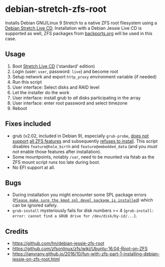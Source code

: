# debian-stretch-zfs-root
Installs Debian GNU/Linux 9 Stretch to a native ZFS root filesystem using a [Debian Stretch Live CD](https://www.debian.org/CD/live/). Installation with a Debian Jessie Live CD is supported as well, ZFS packages from [backports.org](https://backports.debian.org/) will be used in this case.

## Usage

1. Boot [Stretch Live CD](https://www.debian.org/CD/live/) ('standard' edition)
1. Login (user: `user`, password: `live`) and become root
1. Setup network and export `http_proxy` environment variable (if needed)
1. Run this script
1. User interface: Select disks and RAID level
1. Let the installer do the work
1. User interface: install grub to *all* disks participating in the array
1. User interface: enter root password and select timezone
1. Reboot

## Fixes included

* grub (v2.02, included in Debian 9), especially `grub-probe`, [does not support](https://github.com/zfsonlinux/grub/issues/19) [all ZFS features](http://savannah.gnu.org/bugs/?42861) and subsequently [refuses to install](https://bugs.launchpad.net/ubuntu/+source/grub2/+bug/1451476). This script disables `feature@hole_birth` and `feature@embedded_data` (and you _must_ _not_ enable those features after installation).
* Some mountpoints, notably `/var`, need to be mounted via fstab as the ZFS mount script runs too late during boot.
* No EFI support at all.

## Bugs

* During installation you might encounter some SPL package errors ([`Please make sure the kmod spl devel package is installed`](https://github.com/hn/debian-stretch-zfs-root/issues/2)) which can be ignored safely.
* `grub-install` mysteriously fails for disk numbers >= 4 (`grub-install: error: cannot find a GRUB drive for /dev/disk/by-id/...`).

## Credits

* https://github.com/hn/debian-jessie-zfs-root
* https://github.com/zfsonlinux/zfs/wiki/Ubuntu-16.04-Root-on-ZFS
* https://janvrany.github.io/2016/10/fun-with-zfs-part-1-installing-debian-jessie-on-zfs-root.html

